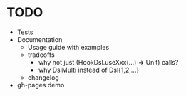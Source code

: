 TODO
=========================================================================================

* Tests
* Documentation
  * Usage guide with examples
  * tradeoffs
    * why not just (HookDsl.useXxx(...) => Unit) calls?
    * why DslMulti instead of Dsl{1,2,...}
  * changelog
* gh-pages demo
